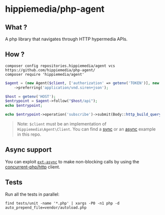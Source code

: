 # hippiemedia/php-agent

## What ?

A php library that navigates through HTTP hypermedia APIs.


## How ?

    composer config repositories.hippiemedia/agent vcs https://github.com/hippiemedia/php-agent/
    composer require 'hippiemedia/agent'

```php
$agent = (new Agent($client, ['authorization' => getenv('TOKEN')], new HalJson(new HalForms), new HalForms, new SirenJson))
    ->preferring('application/vnd.siren+json');

$host = getenv('HOST');
$entrypoint = $agent->follow("$host/api");
echo $entrypoint;

echo $entrypoint->operation('subscribe')->submit(Body::http_build_query(['some' => 'value']));
```

> Note: `$client` must be an implementation of `Hippiemedia\Agent\Client`. You can find a [sync](./example/sync.php) or an [async](./example/async.php) example in this repo.

## Async support

You can exploit [`ext-async`](https://github.com/concurrent-php/ext-async) to make non-blocking calls by using the [concurrent-php/http](src/Client/Async/ConcurrentPhp.php) client.

## Tests

Run all the tests in parallel:

    find tests/unit -name '*.php' | xargs -P0 -n1 php -d auto_prepend_file=vendor/autoload.php
